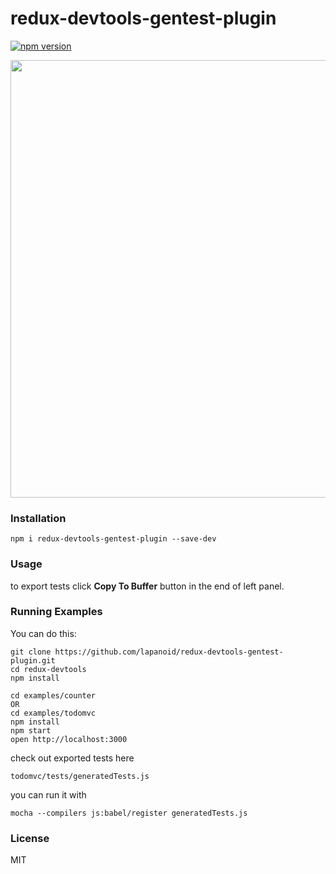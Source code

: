redux-devtools-gentest-plugin
=========================
[![npm version](https://badge.fury.io/js/redux-devtools-gentest-plugin.svg)](http://badge.fury.io/js/redux-devtools-gentest-plugin)

<img src='http://dl1.joxi.net/drive/0010/3977/692105/150716/d25467a266.png' width='700'>

### Installation
```
npm i redux-devtools-gentest-plugin --save-dev
```
### Usage

to export tests click **Copy To Buffer** button in the end of left panel.

### Running Examples

You can do this:

```
git clone https://github.com/lapanoid/redux-devtools-gentest-plugin.git
cd redux-devtools
npm install

cd examples/counter
OR
cd examples/todomvc
npm install
npm start
open http://localhost:3000
```

check out exported tests here 
```
todomvc/tests/generatedTests.js
```

you can run it with

```
mocha --compilers js:babel/register generatedTests.js
```

### License

MIT
